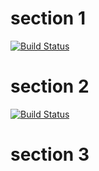 # section 1

[![Build Status][travis-ci-1]][travis-ci-2]

[travis-ci-1]: https://travis-ci.org/magician/wonders.svg?branch=main

[travis-ci-2]: https://travis-ci.org/magician/wonders

# section 2

[![Build Status][christmas]][travis-ci-2]

# section 3

[christmas]: https://travis-ci.org/magician/wonders.svg?branch=christmas
